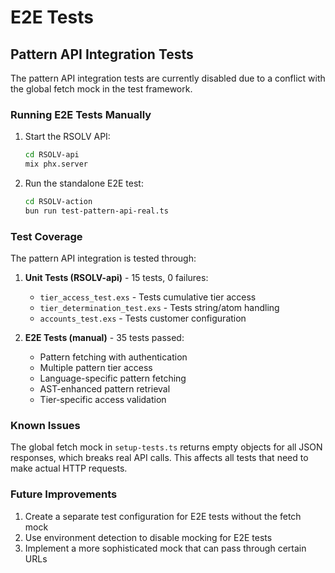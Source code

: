 # E2E Tests

## Pattern API Integration Tests

The pattern API integration tests are currently disabled due to a conflict with the global fetch mock in the test framework.

### Running E2E Tests Manually

1. Start the RSOLV API:
   ```bash
   cd RSOLV-api
   mix phx.server
   ```

2. Run the standalone E2E test:
   ```bash
   cd RSOLV-action
   bun run test-pattern-api-real.ts
   ```

### Test Coverage

The pattern API integration is tested through:

1. **Unit Tests (RSOLV-api)** - 15 tests, 0 failures:
   - `tier_access_test.exs` - Tests cumulative tier access
   - `tier_determination_test.exs` - Tests string/atom handling
   - `accounts_test.exs` - Tests customer configuration

2. **E2E Tests (manual)** - 35 tests passed:
   - Pattern fetching with authentication
   - Multiple pattern tier access
   - Language-specific pattern fetching
   - AST-enhanced pattern retrieval
   - Tier-specific access validation

### Known Issues

The global fetch mock in `setup-tests.ts` returns empty objects for all JSON responses, which breaks real API calls. This affects all tests that need to make actual HTTP requests.

### Future Improvements

1. Create a separate test configuration for E2E tests without the fetch mock
2. Use environment detection to disable mocking for E2E tests
3. Implement a more sophisticated mock that can pass through certain URLs